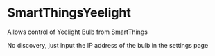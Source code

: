 # SmartThingsYeelight

Allows control of Yeelight Bulb from SmartThings

No discovery, just input the IP address of the bulb in the settings page
